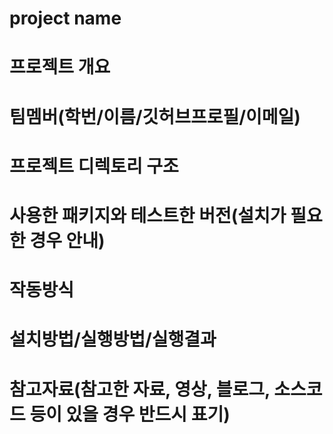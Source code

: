 # project name
# 프로젝트 개요
# 팀멤버(학번/이름/깃허브프로필/이메일)
# 프로젝트 디렉토리 구조
# 사용한 패키지와 테스트한 버전(설치가 필요한 경우 안내)
# 작동방식
# 설치방법/실행방법/실행결과
# 참고자료(참고한 자료, 영상, 블로그, 소스코드 등이 있을 경우 반드시 표기)
